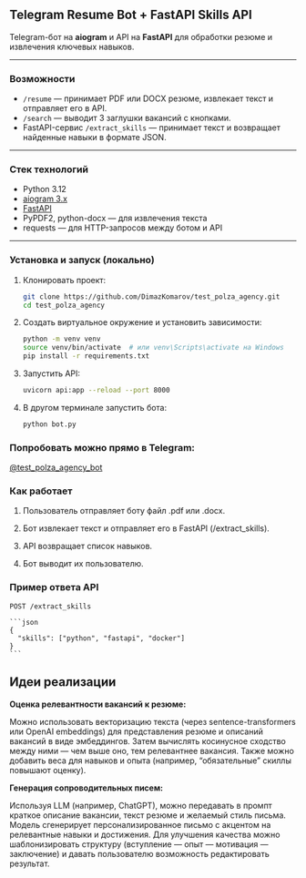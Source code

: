 ## Telegram Resume Bot + FastAPI Skills API

Telegram-бот на **aiogram** и API на **FastAPI** для обработки резюме и извлечения ключевых навыков.

---

### Возможности

- `/resume` — принимает PDF или DOCX резюме, извлекает текст и отправляет его в API.  
- `/search` — выводит 3 заглушки вакансий с кнопками.  
- FastAPI-сервис `/extract_skills` — принимает текст и возвращает найденные навыки в формате JSON.

---

### Стек технологий

- Python 3.12  
- [aiogram 3.x](https://docs.aiogram.dev/en/latest/)  
- [FastAPI](https://fastapi.tiangolo.com/)  
- PyPDF2, python-docx — для извлечения текста  
- requests — для HTTP-запросов между ботом и API  

---

### Установка и запуск (локально)

1. Клонировать проект:
    ```bash
    git clone https://github.com/DimazKomarov/test_polza_agency.git
    cd test_polza_agency
    ```
2. Создать виртуальное окружение и установить зависимости:
    ```bash
    python -m venv venv
    source venv/bin/activate  # или venv\Scripts\activate на Windows
    pip install -r requirements.txt
    ```

3. Запустить API:
    ```bash
    uvicorn api:app --reload --port 8000
    ```

4. В другом терминале запустить бота:
    ```bash
    python bot.py
    ```
   
### Попробовать можно прямо в Telegram:

[@test_polza_agency_bot](https://t.me/test_polza_agency_bot)
   
### Как работает

1. Пользователь отправляет боту файл .pdf или .docx.

2. Бот извлекает текст и отправляет его в FastAPI (/extract_skills).

3. API возвращает список навыков.

4. Бот выводит их пользователю.

### Пример ответа API
    POST /extract_skills

    ```json
    {
      "skills": ["python", "fastapi", "docker"]
    }
    ```

## Идеи реализации

**Оценка релевантности вакансий к резюме:**

Можно использовать векторизацию текста (через sentence-transformers или OpenAI embeddings) для представления резюме и описаний вакансий в виде эмбеддингов. Затем вычислять косинусное сходство между ними — чем выше оно, тем релевантнее вакансия. Также можно добавить веса для навыков и опыта (например, “обязательные” скиллы повышают оценку).

**Генерация сопроводительных писем:**

Используя LLM (например, ChatGPT), можно передавать в промпт краткое описание вакансии, текст резюме и желаемый стиль письма. Модель сгенерирует персонализированное письмо с акцентом на релевантные навыки и достижения. Для улучшения качества можно шаблонизировать структуру (вступление — опыт — мотивация — заключение) и давать пользователю возможность редактировать результат.

